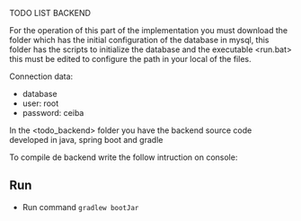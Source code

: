 TODO LIST BACKEND

For the operation of this part of the implementation you must download the folder <bd> which has the initial configuration of the database in mysql, this folder has the scripts to initialize the database and the executable <run.bat> this must be edited to configure the path in your local of the <sql-scripts> files.

Connection data:

- database <ceiba>
- user: root 
- password: ceiba


In the <todo_backend> folder you have the backend source code developed in java, spring boot and gradle

To compile de backend write the follow intruction on console:

## Run
- Run command `gradlew bootJar`

